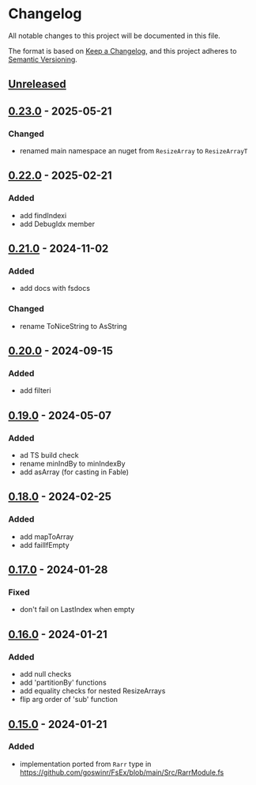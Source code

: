 # Changelog

All notable changes to this project will be documented in this file.

The format is based on [Keep a Changelog](https://keepachangelog.com/en/1.0.0/),
and this project adheres to [Semantic Versioning](https://semver.org/spec/v2.0.0.html).

## [Unreleased]
## [0.23.0] - 2025-05-21
### Changed
- renamed main namespace an nuget from `ResizeArray` to `ResizeArrayT`

## [0.22.0] - 2025-02-21
### Added
- add findIndexi
- add DebugIdx member

## [0.21.0] - 2024-11-02
### Added
- add docs with fsdocs
### Changed
- rename ToNiceString to AsString

## [0.20.0] - 2024-09-15
### Added
- add filteri

## [0.19.0] - 2024-05-07
### Added
- ad TS build check
- rename minIndBy to minIndexBy
- add asArray (for casting in Fable)

## [0.18.0] - 2024-02-25
### Added
- add mapToArray
- add failIfEmpty

## [0.17.0] - 2024-01-28
### Fixed
- don't fail on LastIndex when empty

## [0.16.0] - 2024-01-21
### Added
- add null checks
- add 'partitionBy' functions
- add equality checks for nested ResizeArrays
- flip arg order of 'sub' function

## [0.15.0] - 2024-01-21
### Added
- implementation ported from `Rarr` type in https://github.com/goswinr/FsEx/blob/main/Src/RarrModule.fs

[Unreleased]: https://github.com/goswinr/ResizeArrayT/compare/v0.23.0...HEAD
[0.23.0]: https://github.com/goswinr/ResizeArrayT/compare/v0.22.0...v0.23.0
[0.22.0]: https://github.com/goswinr/ResizeArrayT/compare/v0.21.0...v0.22.0
[0.21.0]: https://github.com/goswinr/ResizeArrayT/compare/v0.20.0...v0.21.0
[0.20.0]: https://github.com/goswinr/ResizeArrayT/compare/v0.19.0...v0.20.0
[0.19.0]: https://github.com/goswinr/ResizeArrayT/compare/v0.18.0...v0.19.0
[0.18.0]: https://github.com/goswinr/ResizeArrayT/compare/v0.17.0...v0.18.0
[0.17.0]: https://github.com/goswinr/ResizeArrayT/compare/v0.16.0...v0.17.0
[0.16.0]: https://github.com/goswinr/ResizeArrayT/compare/v0.15.0...v0.16.0
[0.15.0]: https://github.com/goswinr/ResizeArrayT/releases/tag/v0.15.0

<!--
use to get tag dates:
git log --tags --simplify-by-decoration --pretty="format:%ci %d"
-->

